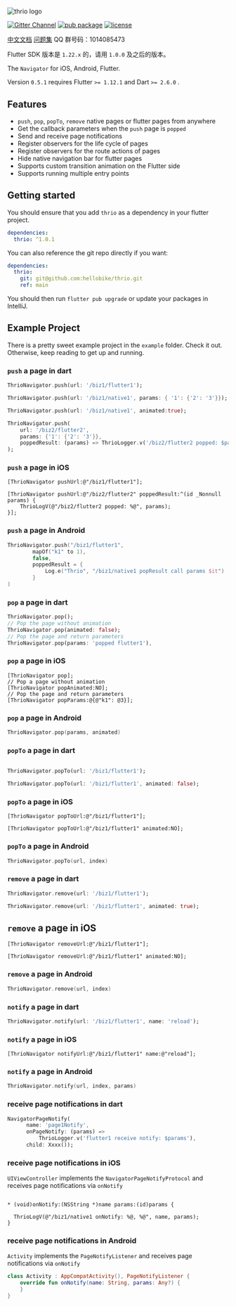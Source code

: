 # 

![thrio logo](./doc/imgs/thrio.png)

[![Gitter Channel][]][gitter badge] [![pub package](https://img.shields.io/pub/v/thrio.svg)](https://pub.dartlang.org/packages/thrio) [![license](https://img.shields.io/github/license/hellobike/thrio.svg?maxAge=2592000)](https://github.com/hellobike/thrio/LICENSE)

[中文文档](./doc/Feature.md) [问题集](./doc/Questions.md) QQ 群号码：1014085473

Flutter SDK 版本是 `1.22.x` 的，请用 `1.0.0` 及之后的版本。

The `Navigator` for iOS, Android, Flutter.

Version `0.5.1` requires Flutter `>= 1.12.1` and Dart `>= 2.6.0` .

## Features

* `push`,  `pop`,  `popTo`,  `remove` native pages or flutter pages from anywhere
* Get the callback parameters when the `push` page is `popped`
* Send and receive page notifications
* Register observers for the life cycle of pages
* Register observers for the route actions of pages
* Hide native navigation bar for flutter pages
* Supports custom transition animation on the Flutter side
* Supports running multiple entry points

## Getting started

You should ensure that you add `thrio` as a dependency in your flutter project.

``` yaml
dependencies:
  thrio: ^1.0.1
```

You can also reference the git repo directly if you want:

``` yaml
dependencies:
  thrio:
    git: git@github.com:hellobike/thrio.git
    ref: main
```

You should then run `flutter pub upgrade` or update your packages in IntelliJ.

## Example Project

There is a pretty sweet example project in the `example` folder. Check it out. Otherwise, keep reading to get up and running.

### `push` a page in dart

``` dart
ThrioNavigator.push(url: '/biz1/flutter1');

ThrioNavigator.push(url: '/biz1/native1', params: { '1': {'2': '3'}});

ThrioNavigator.push(url: '/biz1/native1', animated:true);

ThrioNavigator.push(
    url: '/biz2/flutter2',
    params: {'1': {'2': '3'}},
    poppedResult: (params) => ThrioLogger.v('/biz2/flutter2 popped: $params'),
);
```

### `push` a page in iOS

``` objc
[ThrioNavigator pushUrl:@"/biz1/flutter1"];

[ThrioNavigator pushUrl:@"/biz2/flutter2" poppedResult:^(id _Nonnull params) {
    ThrioLogV(@"/biz2/flutter2 popped: %@", params);
}];
```

### `push` a page in Android

``` kotlin
ThrioNavigator.push("/biz1/flutter1",
        mapOf("k1" to 1),
        false,
        poppedResult = {
            Log.e("Thrio", "/biz1/native1 popResult call params $it")
        }
)
```

### `pop` a page in dart

``` dart
ThrioNavigator.pop();
// Pop the page without animation
ThrioNavigator.pop(animated: false);
// Pop the page and return parameters
ThrioNavigator.pop(params: 'popped flutter1'),
```

### `pop` a page in iOS

``` objc
[ThrioNavigator pop];
// Pop a page without animation
[ThrioNavigator popAnimated:NO];
// Pop the page and return parameters
[ThrioNavigator popParams:@{@"k1": @3}];
```

### `pop` a page in Android

``` kotlin
ThrioNavigator.pop(params, animated)
```

### `popTo` a page in dart

``` dart

ThrioNavigator.popTo(url: '/biz1/flutter1');

ThrioNavigator.popTo(url: '/biz1/flutter1', animated: false);
```

### `popTo` a page in iOS

``` objc
[ThrioNavigator popToUrl:@"/biz1/flutter1"];

[ThrioNavigator popToUrl:@"/biz1/flutter1" animated:NO];
```

### `popTo` a page in Android

``` kotlin
ThrioNavigator.popTo(url, index)
```

### `remove` a page in dart

``` dart
ThrioNavigator.remove(url: '/biz1/flutter1');

ThrioNavigator.remove(url: '/biz1/flutter1', animated: true);
```

## `remove` a page in iOS

``` objc
[ThrioNavigator removeUrl:@"/biz1/flutter1"];

[ThrioNavigator removeUrl:@"/biz1/flutter1" animated:NO];
```

### `remove` a page in Android

``` kotlin
ThrioNavigator.remove(url, index)
```

### `notify` a page in dart

``` dart
ThrioNavigator.notify(url: '/biz1/flutter1', name: 'reload');
```

### `notify` a page in iOS

``` objc
[ThrioNavigator notifyUrl:@"/biz1/flutter1" name:@"reload"];
```

### `notify` a page in Android

``` kotlin
ThrioNavigator.notify(url, index, params)
```

### receive page notifications in dart

``` dart
NavigatorPageNotify(
      name: 'page1Notify',
      onPageNotify: (params) =>
          ThrioLogger.v('flutter1 receive notify: $params'),
      child: Xxxx());
```

### receive page notifications in iOS

`UIViewController` implements the `NavigatorPageNotifyProtocol` and receives page notifications via `onNotify`

``` objc

* (void)onNotify:(NSString *)name params:(id)params {

  ThrioLogV(@"/biz1/native1 onNotify: %@, %@", name, params);
}
```

### receive page notifications in Android

`Activity` implements the `PageNotifyListener` and receives page notifications via `onNotify`

``` kotlin
class Activity : AppCompatActivity(), PageNotifyListener {
    override fun onNotify(name: String, params: Any?) {
    }
}
```

[gitter channel]: https://badges.gitter.im/flutter_thrio/flutter_thrio.svg
[gitter badge]: https://gitter.im/flutter_thrio/flutter_thrio?utm_source=badge&utm_medium=badge&utm_campaign=pr-badge&utm_content=badge
